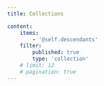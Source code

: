 ```yaml
---
title: Collections

content:
    items: 
        - '@self.descendants'
    filter:
        published: true
        type: 'collection'    
    # limit: 12
    # pagination: true
---
```

